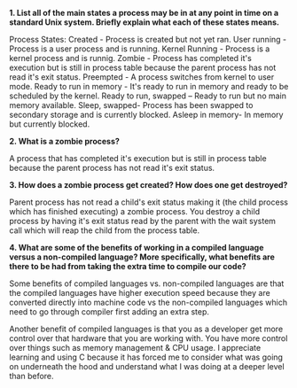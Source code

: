 **1. List all of the main states a process may be in at any point in time on a standard Unix system. Briefly explain what each of these states means.**

Process States: Created - Process is created but not yet ran. User running - Process is a user process and is running. Kernel Running - Process is a kernel process and is runnig. Zombie - Process has completed it's execution but is still in process table because the parent process has not read it's exit status. Preempted - A process switches from kernel to user mode. Ready to run in memory - It's ready to run in memory and ready to be scheduled by the kernel. Ready to run, swapped – Ready to run but no main memory available. Sleep, swapped- Process has been swapped to secondary storage and is currently blocked. Asleep in memory- In memory but currently blocked.



**2. What is a zombie process?**

A process that has completed it's execution but is still in process table because the parent process has not read it's exit status.



**3. How does a zombie process get created? How does one get destroyed?**

Parent process has not read a child's exit status making it (the child process which has finished executing) a zombie process. You destroy a child process by having it's exit status read by the parent with the wait system call which will reap the child from the process table.



**4. What are some of the benefits of working in a compiled language versus a non-compiled language? More specifically, what benefits are there to be had from taking the extra time to compile our code?**

Some benefits of compiled languages vs. non-compiled languages are that the compiled languages have higher execution speed because they are converted directly into machine code vs the non-compiled languages which need to go through compiler first adding an extra step.

Another benefit of compiled languages is that you as a developer get more control over that hardware that you are working with. You have more control over things such as memory management & CPU usage. I appreciate learning and using C because it has forced me to consider what was going on underneath the hood and understand what I was doing at a deeper level than before.
